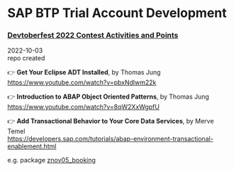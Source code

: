 # SAP BTP Trial Account Development  

### [Devtoberfest 2022 Contest Activities and Points](https://groups.community.sap.com/t5/devtoberfest-blog-posts/devtoberfest-2022-contest-activities-and-points/ba-p/119178)


2022-10-03   
repo created   

👉 **Get Your Eclipse ADT Installed**, by Thomas Jung  
https://www.youtube.com/watch?v=pbxNdlwm22k  

👉 **Introduction to ABAP Object Oriented Patterns**, by Thomas Jung  
https://www.youtube.com/watch?v=8qW2XxWgpfU  

👉 **Add Transactional Behavior to Your Core Data Services**, by Merve Temel  
https://developers.sap.com/tutorials/abap-environment-transactional-enablement.html   

e.g. package [znov05_booking](https://github.com/Nov05/sap_btp_trial/tree/main/src/znov05_booking)   
